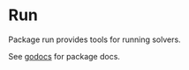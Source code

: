# Run

Package run provides tools for running solvers.

See [godocs][godocs] for package docs.

[godocs]:  https://pkg.go.dev/github.com/nextmv-io/sdk/run
